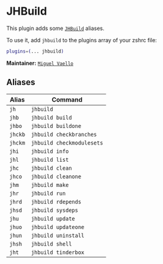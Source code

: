 # JHBuild

This plugin adds some [`JHBuild`](https://developer.gnome.org/jhbuild/) aliases.

To use it, add `jhbuild` to the plugins array of your zshrc file:

```zsh
plugins=(... jhbuild)
```

**Maintainer:** [`Miguel Vaello`](https://github.com/miguxbe)

## Aliases

| Alias   | Command                   |
| ------- | ------------------------- |
| `jh`    | `jhbuild`                 |
| `jhb`   | `jhbuild build`           |
| `jhbo`  | `jhbuild buildone`        |
| `jhckb` | `jhbuild checkbranches`   |
| `jhckm` | `jhbuild checkmodulesets` |
| `jhi`   | `jhbuild info`            |
| `jhl`   | `jhbuild list`            |
| `jhc`   | `jhbuild clean`           |
| `jhco`  | `jhbuild cleanone`        |
| `jhm`   | `jhbuild make`            |
| `jhr`   | `jhbuild run`             |
| `jhrd`  | `jhbuild rdepends`        |
| `jhsd`  | `jhbuild sysdeps`         |
| `jhu`   | `jhbuild update`          |
| `jhuo`  | `jhbuild updateone`       |
| `jhun`  | `jhbuild uninstall`       |
| `jhsh`  | `jhbuild shell`           |
| `jht`   | `jhbuild tinderbox`       |
